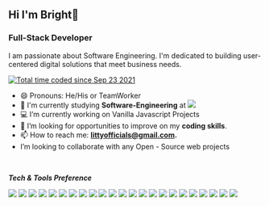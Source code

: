 ## Hi I'm Bright👋


### Full-Stack Developer

I am passionate about Software Engineering. I'm dedicated to building user-centered digital solutions that meet business needs. 

<a href="https://wakatime.com/@7b7ed87e-b30a-4811-b661-c6b3680ee5fa"><img src="https://wakatime.com/badge/user/7b7ed87e-b30a-4811-b661-c6b3680ee5fa.svg" alt="Total time coded since Sep 23 2021" /></a>

- 😄 Pronouns: He/His or TeamWorker
- 🔭 I'm currently studying **Software-Engineering** at [![](https://img.shields.io/badge/Microverse-blueviolet)](https://www.microverse.org/?grsf=c38nvm/)
- 💻 I’m currently working on Vanilla Javascript Projects
- 🤔 I’m looking for opportunities to improve on my **coding skills**. 
- 📫 How to reach me: **littyofficials@gmail.com.**
- I’m looking to collaborate with any Open - Source web projects

<br>

**_Tech & Tools Preference_**

<img src = "https://img.shields.io/badge/-HTML5-E34F26?style=flat&logo=html5&logoColor=white"> <img src = "https://img.shields.io/badge/-CSS3-1572B6?style=flat&logo=css3&logoColor=white">
<img src="https://img.shields.io/badge/-Bootstrap-563D7C?style=flat&logo=bootstrap&logoColor=white">
<img src="https://img.shields.io/badge/-JavaScript-eed718?style=flat&logo=javascript&logoColor=ffffff">
<img src="https://img.shields.io/badge/-Node.js-3C873A?style=flat&logo=Node.js&logoColor=white">
<img src="https://img.shields.io/badge/-MongoDB-4DB33D?style=flat&logo=mongodb&logoColor=FFFFFF">
<img src="https://img.shields.io/badge/express.js-%23404d59.svg?style=flat&logo=express&logoColor=%2361DAFB">
<img src="https://img.shields.io/badge/Webpack-8DD6F9?style=flat&logo=Webpack&logoColor=white">
<img src="http://img.shields.io/badge/-Git-F1502F?style=flat&logo=git&logoColor=FFFFFF">
<img src="http://img.shields.io/badge/Git-GitBash-black?style=flat&logo=git&logoColor=white">
<img src="http://img.shields.io/badge/-Github-000000?style=flat&logo=github&logoColor=FFFFFF">
<img src="https://img.shields.io/badge/Netlify-00C7B7?style=flat&logo=netlify&logoColor=white">
<img src="http://img.shields.io/badge/-VS%20Code-007ACC?style=flat&logo=visual%20studio%20code&logoColor=white">
<img src="http://img.shields.io/badge/-Heroku-430098?style=flat&logo=heroku&logoColor=white">
<img src="https://img.shields.io/badge/Canva-%2300C4CC.svg?style=flat&logo=Canva&logoColor=white">
<img src="https://img.shields.io/badge/figma-%23F24E1E.svg?style=flat&logo=figma&logoColor=white">
<img src="https://aleen42.github.io/badges/src/photoshop.svg">
<img src="https://img.shields.io/badge/Windows-0078D6?style=flat&logo=windows&logoColor=white">
<img src="https://badges.aleen42.com/src/amazon.svg">
<img src="https://badges.aleen42.com/src/python.svg">
<img src="https://badges.aleen42.com/src/npm.svg">
<img src="https://badges.aleen42.com/src/slack.svg">
<img src="https://badges.aleen42.com/src/cli.svg">
